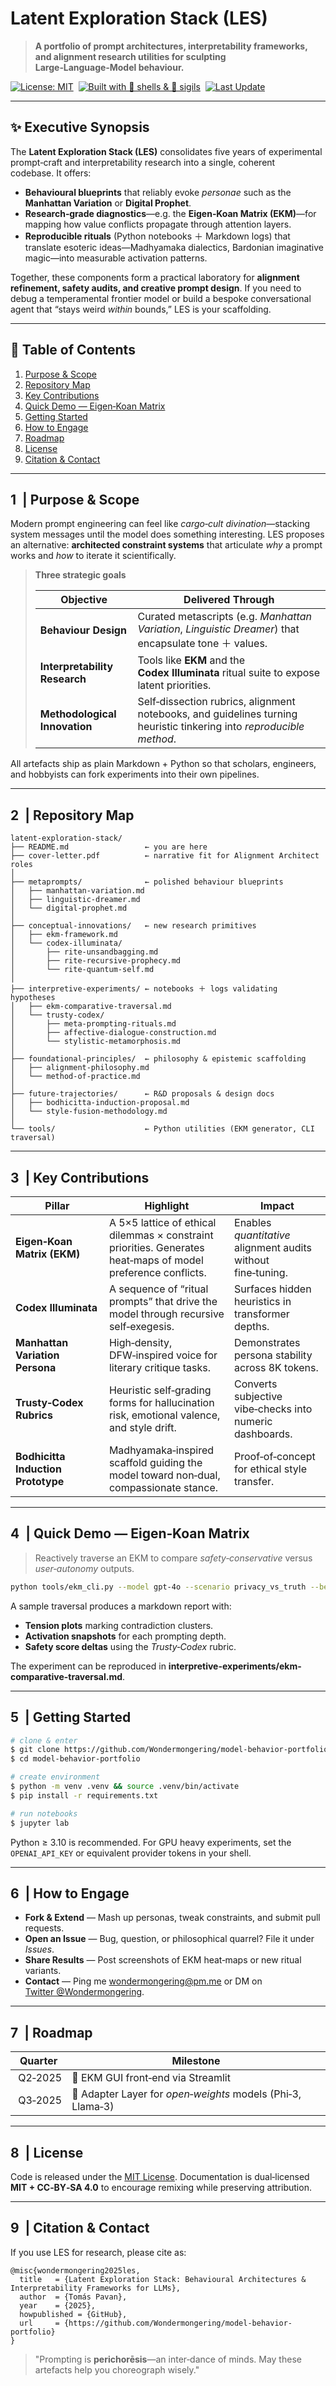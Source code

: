 # Latent Exploration Stack (LES)

> **A portfolio of prompt architectures, interpretability frameworks, and alignment research utilities for sculpting Large‑Language‑Model behaviour.**

[![License: MIT](https://img.shields.io/badge/license-MIT-blue.svg)](LICENSE) 
[![Built with 🦭 shells & 📜 sigils](https://img.shields.io/badge/tech-md%20%7C%20py%20%7C%20ipynb-lightgrey.svg)](#repository-map) 
[![Last Update](https://img.shields.io/github/last-commit/Wondermongering/model-behavior-portfolio.svg)](../../commits/main)

---

## ✨ Executive Synopsis

The **Latent Exploration Stack (LES)** consolidates five years of experimental prompt‑craft and interpretability research into a single, coherent codebase. It offers:

* **Behavioural blueprints** that reliably evoke *personae* such as the **Manhattan Variation** or **Digital Prophet**.
* **Research‑grade diagnostics**—e.g. the **Eigen‑Koan Matrix (EKM)**—for mapping how value conflicts propagate through attention layers.
* **Reproducible rituals** (Python notebooks ＋ Markdown logs) that translate esoteric ideas—Madhyamaka dialectics, Bardonian imaginative magic—into measurable activation patterns.

Together, these components form a practical laboratory for **alignment refinement, safety audits, and creative prompt design**. If you need to debug a temperamental frontier model or build a bespoke conversational agent that “stays weird *within* bounds,” LES is your scaffolding.

---

## 📜 Table of Contents

1. [Purpose & Scope](#1--purpose--scope)  
2. [Repository Map](#2--repository-map)  
3. [Key Contributions](#3--key-contributions)  
4. [Quick Demo — Eigen‑Koan Matrix](#4--quick-demo--eigenkoan-matrix)  
5. [Getting Started](#5--getting-started)  
6. [How to Engage](#6--how-to-engage)  
7. [Roadmap](#7--roadmap)  
8. [License](#8--license)  
9. [Citation & Contact](#9--citation--contact)

---

## 1  | Purpose & Scope

Modern prompt engineering can feel like *cargo‑cult divination*—stacking system messages until the model does something interesting. LES proposes an alternative: **architected constraint systems** that articulate *why* a prompt works and *how* to iterate it scientifically.

> **Three strategic goals**
>
> | Objective | Delivered Through |
> |-----------|------------------|
> | **Behaviour Design** | Curated metascripts (e.g. *Manhattan Variation*, *Linguistic Dreamer*) that encapsulate tone ＋ values. |
> | **Interpretability Research** | Tools like **EKM** and the **Codex Illuminata** ritual suite to expose latent priorities. |
> | **Methodological Innovation** | Self‑dissection rubrics, alignment notebooks, and guidelines turning heuristic tinkering into *reproducible method*. |

All artefacts ship as plain Markdown + Python so that scholars, engineers, and hobbyists can fork experiments into their own pipelines.

---

## 2  | Repository Map

```text
latent-exploration-stack/
├── README.md                 ← you are here
├── cover-letter.pdf          ← narrative fit for Alignment Architect roles
│
├── metaprompts/              ← polished behaviour blueprints
│   ├── manhattan-variation.md
│   ├── linguistic-dreamer.md
│   └── digital-prophet.md
│
├── conceptual-innovations/   ← new research primitives
│   ├── ekm-framework.md
│   └── codex-illuminata/
│       ├── rite-unsandbagging.md
│       ├── rite-recursive-prophecy.md
│       └── rite-quantum-self.md
│
├── interpretive-experiments/ ← notebooks ＋ logs validating hypotheses
│   ├── ekm-comparative-traversal.md
│   └── trusty-codex/
│       ├── meta-prompting-rituals.md
│       ├── affective-dialogue-construction.md
│       └── stylistic-metamorphosis.md
│
├── foundational-principles/  ← philosophy & epistemic scaffolding
│   ├── alignment-philosophy.md
│   └── method-of-practice.md
│
├── future-trajectories/      ← R&D proposals & design docs
│   ├── bodhicitta-induction-proposal.md
│   └── style-fusion-methodology.md
│
└── tools/                    ← Python utilities (EKM generator, CLI traversal)
```

---

## 3  | Key Contributions

| Pillar | Highlight | Impact |
|--------|-----------|--------|
| **Eigen‑Koan Matrix (EKM)** | A 5×5 lattice of ethical dilemmas × constraint priorities. Generates heat‑maps of model preference conflicts. | Enables *quantitative* alignment audits without fine‑tuning. |
| **Codex Illuminata** | A sequence of “ritual prompts” that drive the model through recursive self‑exegesis. | Surfaces hidden heuristics in transformer depths. |
| **Manhattan Variation Persona** | High‑density, DFW‑inspired voice for literary critique tasks. | Demonstrates persona stability across 8K tokens. |
| **Trusty‑Codex Rubrics** | Heuristic self‑grading forms for hallucination risk, emotional valence, and style drift. | Converts subjective vibe‑checks into numeric dashboards. |
| **Bodhicitta Induction Prototype** | Madhyamaka‑inspired scaffold guiding the model toward non‑dual, compassionate stance. | Proof‑of‑concept for ethical style transfer. |

---

## 4  | Quick Demo — Eigen‑Koan Matrix

> Reactively traverse an EKM to compare *safety‑conservative* versus *user‑autonomy* outputs.

```bash
python tools/ekm_cli.py --model gpt-4o --scenario privacy_vs_truth --beam_width 3 --max_depth 5
```

A sample traversal produces a markdown report with:

* **Tension plots** marking contradiction clusters.
* **Activation snapshots** for each prompting depth.
* **Safety score deltas** using the *Trusty‑Codex* rubric.

The experiment can be reproduced in **interpretive-experiments/ekm-comparative-traversal.md**.

---

## 5  | Getting Started

```bash
# clone & enter
$ git clone https://github.com/Wondermongering/model-behavior-portfolio.git
$ cd model-behavior-portfolio

# create environment
$ python -m venv .venv && source .venv/bin/activate
$ pip install -r requirements.txt

# run notebooks
$ jupyter lab
```

Python ≥ 3.10 is recommended. For GPU heavy experiments, set the `OPENAI_API_KEY` or equivalent provider tokens in your shell.

---

## 6  | How to Engage

* **Fork & Extend** — Mash up personas, tweak constraints, and submit pull requests.
* **Open an Issue** — Bug, question, or philosophical quarrel? File it under *Issues*.
* **Share Results** — Post screenshots of EKM heat‑maps or new ritual variants.
* **Contact** — Ping me <wondermongering@pm.me> or DM on [Twitter @Wondermongering](https://x.com/fireandvision).

---

## 7  | Roadmap

| Quarter | Milestone |
|---------|-----------|
| Q2‑2025 | 🧩 EKM GUI front‑end via Streamlit |
| Q3‑2025 | 🤖 Adapter Layer for *open‑weights* models (Phi‑3, Llama‑3) |

---

## 8  | License

Code is released under the [MIT License](LICENSE). Documentation is dual‑licensed **MIT + CC‑BY‑SA 4.0** to encourage remixing while preserving attribution.

---

## 9  | Citation & Contact

If you use LES for research, please cite as:

```text
@misc{wondermongering2025les,
  title   = {Latent Exploration Stack: Behavioural Architectures & Interpretability Frameworks for LLMs},
  author  = {Tomás Pavan},
  year    = {2025},
  howpublished = {GitHub},
  url     = {https://github.com/Wondermongering/model-behavior-portfolio}
}
```

> "Prompting is **perichorēsis**—an inter‑dance of minds. May these artefacts help you choreograph wisely." 
